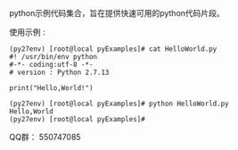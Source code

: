 
python示例代码集合，旨在提供快速可用的python代码片段。

使用示例 :   
 

    (py27env) [root@local pyExamples]# cat HelloWorld.py
    #! /usr/bin/env python
    #-*- coding:utf-8 -*-
    # version : Python 2.7.13

    print("Hello,World!")

    (py27env) [root@local pyExamples]# python HelloWorld.py
    Hello,World
    (py27env) [root@local pyExamples]#
    

QQ群： 550747085
    
    
    